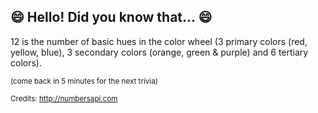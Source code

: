 ## 😄 Hello! Did you know that... 😄
12 is the number of basic hues in the color wheel (3 primary colors (red, yellow, blue), 3 secondary colors (orange, green & purple) and 6 tertiary colors).

<sup>(come back in 5 minutes for the next trivia)</sup>


<sup>Credits: http://numbersapi.com</sup>
